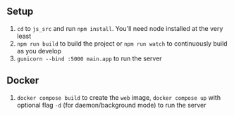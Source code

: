 ## Setup

1. `cd` to `js_src` and run `npm install`. You'll need node installed at the very least
2. `npm run build` to build the project or `npm run watch` to continuously build as you develop
3. `gunicorn --bind :5000 main.app` to run the server

## Docker
1. `docker compose build` to create the `web` image, `docker compose up` with optional flag `-d` (for daemon/background
   mode) to run the server
